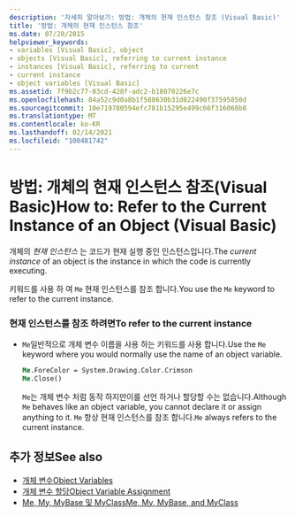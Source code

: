 ```yaml
---
description: '자세히 알아보기: 방법: 개체의 현재 인스턴스 참조 (Visual Basic)'
title: '방법: 개체의 현재 인스턴스 참조'
ms.date: 07/20/2015
helpviewer_keywords:
- variables [Visual Basic], object
- objects [Visual Basic], referring to current instance
- instances [Visual Basic], referring to current
- current instance
- object variables [Visual Basic]
ms.assetid: 7f9b2c77-03cd-428f-adc2-b18070226e7c
ms.openlocfilehash: 84a52c9d0a8b1f588630b31d022490f37595850d
ms.sourcegitcommit: 10e719780594efc781b15295e499c66f316068b8
ms.translationtype: MT
ms.contentlocale: ko-KR
ms.lasthandoff: 02/14/2021
ms.locfileid: "100481742"
---
```

# <a name="how-to-refer-to-the-current-instance-of-an-object-visual-basic"></a><span data-ttu-id="bd143-103">방법: 개체의 현재 인스턴스 참조(Visual Basic)</span><span class="sxs-lookup"><span data-stu-id="bd143-103">How to: Refer to the Current Instance of an Object (Visual Basic)</span></span>

<span data-ttu-id="bd143-104">개체의 *현재 인스턴스* 는 코드가 현재 실행 중인 인스턴스입니다.</span><span class="sxs-lookup"><span data-stu-id="bd143-104">The *current instance* of an object is the instance in which the code is currently executing.</span></span>  
  
 <span data-ttu-id="bd143-105">키워드를 사용 하 여 `Me` 현재 인스턴스를 참조 합니다.</span><span class="sxs-lookup"><span data-stu-id="bd143-105">You use the `Me` keyword to refer to the current instance.</span></span>  
  
### <a name="to-refer-to-the-current-instance"></a><span data-ttu-id="bd143-106">현재 인스턴스를 참조 하려면</span><span class="sxs-lookup"><span data-stu-id="bd143-106">To refer to the current instance</span></span>  
  
- <span data-ttu-id="bd143-107">`Me`일반적으로 개체 변수 이름을 사용 하는 키워드를 사용 합니다.</span><span class="sxs-lookup"><span data-stu-id="bd143-107">Use the `Me` keyword where you would normally use the name of an object variable.</span></span>  
  
    ```vb  
    Me.ForeColor = System.Drawing.Color.Crimson  
    Me.Close()  
    ```  
  
     <span data-ttu-id="bd143-108">`Me`는 개체 변수 처럼 동작 하지만이를 선언 하거나 할당할 수는 없습니다.</span><span class="sxs-lookup"><span data-stu-id="bd143-108">Although `Me` behaves like an object variable, you cannot declare it or assign anything to it.</span></span> <span data-ttu-id="bd143-109">`Me` 항상 현재 인스턴스를 참조 합니다.</span><span class="sxs-lookup"><span data-stu-id="bd143-109">`Me` always refers to the current instance.</span></span>  
  
## <a name="see-also"></a><span data-ttu-id="bd143-110">추가 정보</span><span class="sxs-lookup"><span data-stu-id="bd143-110">See also</span></span>

- [<span data-ttu-id="bd143-111">개체 변수</span><span class="sxs-lookup"><span data-stu-id="bd143-111">Object Variables</span></span>](object-variables.md)
- [<span data-ttu-id="bd143-112">개체 변수 할당</span><span class="sxs-lookup"><span data-stu-id="bd143-112">Object Variable Assignment</span></span>](object-variable-assignment.md)
- [<span data-ttu-id="bd143-113">Me, My, MyBase 및 MyClass</span><span class="sxs-lookup"><span data-stu-id="bd143-113">Me, My, MyBase, and MyClass</span></span>](../../program-structure/me-my-mybase-and-myclass.md)
